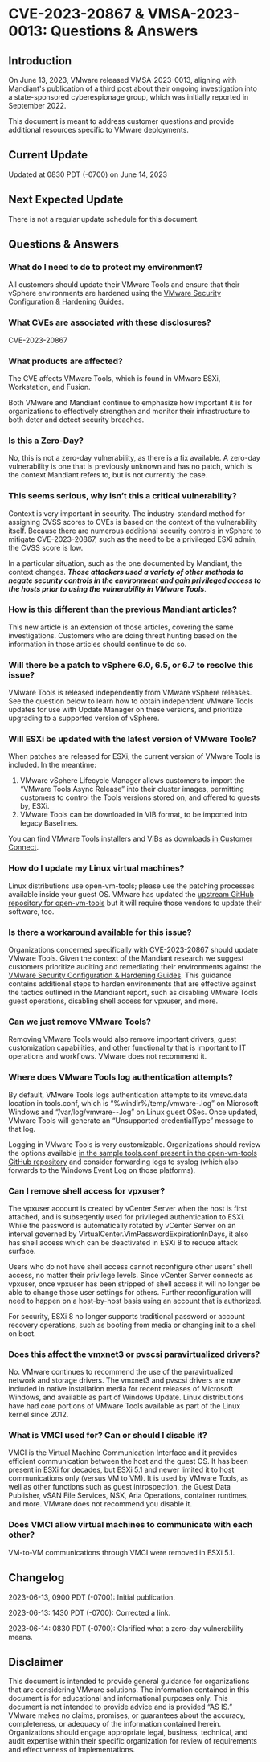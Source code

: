 # CVE-2023-20867 & VMSA-2023-0013: Questions & Answers
Introduction
------------

On June 13, 2023, VMware released VMSA-2023-0013, aligning with Mandiant's publication of a third post about their ongoing investigation into a state-sponsored cyberespionage group, which was initially reported in September 2022.

This document is meant to address customer questions and provide additional resources specific to VMware deployments.

Current Update
--------------

Updated at 0830 PDT (-0700) on June 14, 2023

Next Expected Update
--------------------

There is not a regular update schedule for this document.

Questions & Answers
-------------------

### What do I need to do to protect my environment?

All customers should update their VMware Tools and ensure that their vSphere environments are hardened using the [VMware Security Configuration & Hardening Guides](https://bit.ly/vcf-scg).

### What CVEs are associated with these disclosures?

CVE-2023-20867

### What products are affected?

The CVE affects VMware Tools, which is found in VMware ESXi, Workstation, and Fusion.

Both VMware and Mandiant continue to emphasize how important it is for organizations to effectively strengthen and monitor their infrastructure to both deter and detect security breaches.

### Is this a Zero-Day?

No, this is not a zero-day vulnerability, as there is a fix available. A zero-day vulnerability is one that is previously unknown and has no patch, which is the context Mandiant refers to, but is not currently the case.

### This seems serious, why isn’t this a critical vulnerability?

Context is very important in security. The industry-standard method for assigning CVSS scores to CVEs is based on the context of the vulnerability itself. Because there are numerous additional security controls in vSphere to mitigate CVE-2023-20867, such as the need to be a privileged ESXi admin, the CVSS score is low.

In a particular situation, such as the one documented by Mandiant, the context changes. **_Those attackers used a variety of other methods to negate security controls in the environment and gain privileged access to the hosts prior to using the vulnerability in VMware Tools_**.

### How is this different than the previous Mandiant articles?

This new article is an extension of those articles, covering the same investigations. Customers who are doing threat hunting based on the information in those articles should continue to do so.

### Will there be a patch to vSphere 6.0, 6.5, or 6.7 to resolve this issue?

VMware Tools is released independently from VMware vSphere releases. See the question below to learn how to obtain independent VMware Tools updates for use with Update Manager on these versions, and prioritize upgrading to a supported version of vSphere.

### Will ESXi be updated with the latest version of VMware Tools?

When patches are released for ESXi, the current version of VMware Tools is included. In the meantime:

1.  VMware vSphere Lifecycle Manager allows customers to import the “VMware Tools Async Release” into their cluster images, permitting customers to control the Tools versions stored on, and offered to guests by, ESXi.
2.  VMware Tools can be downloaded in VIB format, to be imported into legacy Baselines.

You can find VMware Tools installers and VIBs as [downloads in Customer Connect](https://customerconnect.vmware.com/downloads/info/slug/datacenter_cloud_infrastructure/vmware_tools/12_x).

### How do I update my Linux virtual machines?

Linux distributions use open-vm-tools; please use the patching processes available inside your guest OS. VMware has updated the [upstream GitHub repository for open-vm-tools](https://github.com/vmware/open-vm-tools) but it will require those vendors to update their software, too.

### Is there a workaround available for this issue?

Organizations concerned specifically with CVE-2023-20867 should update VMware Tools. Given the context of the Mandiant research we suggest customers prioritize auditing and remediating their environments against the [VMware Security Configuration & Hardening Guides](https://bit.ly/vcf-scg). This guidance contains additional steps to harden environments that are effective against the tactics outlined in the Mandiant report, such as disabling VMware Tools guest operations, disabling shell access for vpxuser, and more.

### Can we just remove VMware Tools?

Removing VMware Tools would also remove important drivers, guest customization capabilities, and other functionality that is important to IT operations and workflows. VMware does not recommend it.

### Where does VMware Tools log authentication attempts?

By default, VMware Tools logs authentication attempts to its vmsvc.data location in tools.conf, which is “%windir%/temp/vmware-<servicename>.log” on Microsoft Windows and “/var/log/vmware-<servicename>-<username>.log” on Linux guest OSes. Once updated, VMware Tools will generate an “Unsupported credentialType” message to that log.

Logging in VMware Tools is very customizable. Organizations should review the options available [in the sample tools.conf present in the open-vm-tools GitHub repository](https://github.com/vmware/open-vm-tools/blob/master/open-vm-tools/tools.conf) and consider forwarding logs to syslog (which also forwards to the Windows Event Log on those platforms).

### Can I remove shell access for vpxuser?

The vpxuser account is created by vCenter Server when the host is first attached, and is subseqently used for privileged authentication to ESXi. While the password is automatically rotated by vCenter Server on an interval governed by VirtualCenter.VimPasswordExpirationInDays, it also has shell access which can be deactivated in ESXi 8 to reduce attack surface.

Users who do not have shell access cannot reconfigure other users' shell access, no matter their privilege levels. Since vCenter Server connects as vpxuser, once vpxuser has been stripped of shell access it will no longer be able to change those user settings for others. Further reconfiguration will need to happen on a host-by-host basis using an account that is authorized.

For security, ESXi 8 no longer supports traditional password or account recovery operations, such as booting from media or changing init to a shell on boot.

### Does this affect the vmxnet3 or pvscsi paravirtualized drivers?

No. VMware continues to recommend the use of the paravirtualized network and storage drivers. The vmxnet3 and pvscsi drivers are now included in native installation media for recent releases of Microsoft Windows, and available as part of Windows Update. Linux distributions have had core portions of VMware Tools available as part of the Linux kernel since 2012.

### What is VMCI used for? Can or should I disable it?

VMCI is the Virtual Machine Communication Interface and it provides efficient communication between the host and the guest OS. It has been present in ESXi for decades, but ESXi 5.1 and newer limited it to host communications only (versus VM to VM). It is used by VMware Tools, as well as other functions such as guest introspection, the Guest Data Publisher, vSAN File Services, NSX, Aria Operations, container runtimes, and more. VMware does not recommend you disable it.

### Does VMCI allow virtual machines to communicate with each other?

VM-to-VM communications through VMCI were removed in ESXi 5.1.

Changelog
---------

2023-06-13, 0900 PDT (-0700): Initial publication.

2023-06-13: 1430 PDT (-0700): Corrected a link.

2023-06-14: 0830 PDT (-0700): Clarified what a zero-day vulnerability means.

Disclaimer
----------

This document is intended to provide general guidance for organizations that are considering VMware solutions. The information contained in this document is for educational and informational purposes only. This document is not intended to provide advice and is provided “AS IS.”  VMware makes no claims, promises, or guarantees about the accuracy, completeness, or adequacy of the information contained herein. Organizations should engage appropriate legal, business, technical, and audit expertise within their specific organization for review of requirements and effectiveness of implementations.